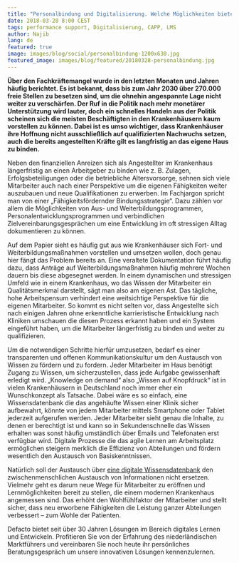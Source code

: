 ```yaml
---
title: "Personalbindung und Digitalisierung. Welche Möglichkeiten bieten sich für Krankenhäuser und wie werden diese umgesetzt?"
date: 2018-03-28 8:00 CEST
tags: performance support, Digitalisierung, CAPP, LMS  
author: Najib
lang: de
featured: true
image: images/blog/social/personalbindung-1200x630.jpg
featured_image: images/blog/featured/20180328-personalbindung.jpg
---
```


__Über den Fachkräftemangel wurde in den letzten Monaten und Jahren häufig berichtet. Es ist bekannt, dass bis zum Jahr 2030 über 270.000 freie Stellen zu besetzen sind, um die ohnehin angespannte Lage nicht weiter zu verschärfen. Der Ruf in die Politik nach mehr monetärer Unterstützung wird lauter, doch ein schnelles Handeln aus der Politik scheinen sich die meisten Beschäftigten in den Krankenhäusern kaum vorstellen zu können. Dabei ist es umso wichtiger, dass Krankenhäuser ihre Hoffnung nicht ausschließlich auf qualifizierten Nachwuchs setzen, auch die bereits angestellten Kräfte gilt es langfristig an das eigene Haus zu binden.__

Neben den finanziellen Anreizen sich als Angestellter im Krankenhaus längerfristig an einen Arbeitgeber zu binden wie z. B. Zulagen, Erfolgsbeteiligungen oder die betriebliche Altersvorsorge, sehnen sich viele Mitarbeiter auch nach einer Perspektive um die eigenen Fähigkeiten weiter auszubauen und neue Qualifikationen zu erwerben. Im Fachjargon spricht man von einer „Fähigkeitsfördernder Bindungsstrategie“. Dazu zählen vor allem die Möglichkeiten von Aus- und Weiterbildungsprogrammen, Personalentwicklungsprogrammen und verbindlichen Zielvereinbarungsgesprächen um eine Entwicklung im oft stressigen Alltag dokumentieren zu können.

Auf dem Papier sieht es häufig gut aus wie Krankenhäuser sich Fort- und Weiterbildungsmaßnahmen vorstellen und umsetzen wollen, doch genau hier fängt das Problem bereits an. Eine veraltete Dokumentation führt häufig dazu, dass Anträge auf Weiterbildungsmaßnahmen häufig mehrere Wochen dauern bis diese abgesegnet werden. In einem dynamischen und stressigen Umfeld wie in einem Krankenhaus, wo das Wissen der Mitarbeiter ein Qualitätsmerkmal darstellt, sägt man also am eigenen Ast. Das tägliche, hohe Arbeitspensum verhindert eine weitsichtige Perspektive für die eigenen Mitarbeiter. So kommt es nicht selten vor, dass Angestellte sich nach einigen Jahren ohne erkenntliche karrieristische Entwicklung nach Kliniken umschauen die diesen Prozess erkannt haben und ein System eingeführt haben, um die Mitarbeiter längerfristig zu binden und weiter zu qualifizieren.

Um die notwendigen Schritte hierfür umzusetzen, bedarf es einer transparenten und offenen Kommunikationskultur um den Austausch von Wissen zu fördern und zu fordern. Jeder Mitarbeiter im Haus benötigt Zugang zu Wissen, um sicherzustellen, dass jede Aufgabe gewissenhaft erledigt wird. „Knowledge on demand“ also „Wissen auf Knopfdruck“ ist in vielen Krankenhäusern in Deutschland noch immer eher ein Wunschkonzept als Tatsache. Dabei wäre es so einfach, eine Wissensdatenbank die das angehäufte Wissen einer Klinik sicher aufbewahrt, könnte von jedem Mitarbeiter mittels Smartphone oder Tablet jederzeit aufgerufen werden. Jeder Mitarbeiter sieht genau die Inhalte, zu denen er berechtigt ist und kann so in Sekundenschnelle das Wissen erhalten was sonst häufig umständlich über Emails und Telefonaten erst verfügbar wird. Digitale Prozesse die das agile Lernen am Arbeitsplatz ermöglichen steigern merklich die Effizienz von Abteilungen und fördern wesentlich den Austausch von Basiskenntnissen.

Natürlich soll der Austausch über [eine digitale Wissensdatenbank](/capp-agile-learning/) den zwischenmenschlichen Austausch von Informationen nicht ersetzen. Vielmehr geht es darum neue Wege für Mitarbeiter zu eröffnen und Lernmöglichkeiten bereit zu stellen, die einem modernen Krankenhaus angemessen sind. Das erhöht den Wohlfühlfaktor der Mitarbeiter und stellt sicher, dass neu erworbene Fähigkeiten die Leistung ganzer Abteilungen verbessert – zum Wohle der Patienten.

Defacto bietet seit über 30 Jahren Lösungen im Bereich digitales Lernen und Entwickeln. Profitieren Sie von der Erfahrung des niederländischen Marktführers und vereinbaren Sie noch heute ihr persönliches Beratungsgespräch um unsere innovativen Lösungen kennenzulernen.
